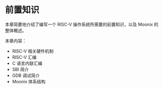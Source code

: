 # 前置知识

本章简要地介绍了编写一个 RISC-V 操作系统所需要的前置知识，以及 Moonix 的整体概述。

本章内容：

- RISC-V 相关硬件机制
- RISC-V 汇编
- C 语言内联汇编
- SBI 简介
- GDB 调试简介
- Moonix 体系结构